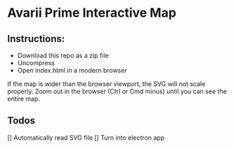 # Avarii Prime Interactive Map

## Instructions:
- Download this repo as a zip file
- Uncompress
- Open index.html in a modern browser

If the map is wider than the browser viewport, the SVG will not scale properly. Zoom out in the browser (Ctrl or Cmd minus) until you can see the entire map.

## Todos

[] Automatically read SVG file
[] Turn into electron app

